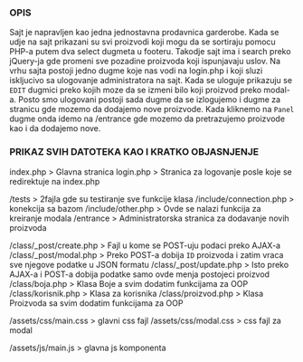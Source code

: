 ### OPIS
Sajt je napravljen kao jedna jednostavna prodavnica garderobe. Kada se udje na sajt prikazani su svi proizvodi koji mogu da se sortiraju pomocu PHP-a putem
dva select dugmeta u footeru. Takodje sajt ima i search preko jQuery-ja gde promeni sve pozadine proizvoda koji ispunjavaju uslov. Na vrhu sajta postoji
jedno dugme koje nas vodi na login.php i koji sluzi iskljucivo sa ulogovanje administratora na sajt. Kada se uloguje prikazuju se `EDIT` dugmici preko kojih
moze da se izmeni bilo koji proizvod preko modal-a. Posto smo ulogovani postoji sada dugme da se izlogujemo i dugme za stranicu gde mozemo da dodajemo nove proizvode.
Kada kliknemo na `Panel` dugme onda idemo na /entrance gde mozemo da pretrazujemo proizvode kao i da dodajemo nove.

### PRIKAZ SVIH DATOTEKA KAO I KRATKO OBJASNJENJE
index.php                   > Glavna stranica
login.php                   > Stranica za logovanje posle koje se redirektuje na index.php

/tests                      > 2fajla gde su testiranje sve funkcije klasa
/include/connection.php     > konekcija sa bazom
/include/other.php          > Ovde se nalazi funkcija za kreiranje modala
/entrance                   > Administratorska stranica za dodavanje novih proizvoda

/class/_post/create.php     > Fajl u kome se POST-uju podaci preko AJAX-a
/class/_post/modal.php      > Preko POST-a dobija `ID` proizvoda i zatim vraca sve njegove podatke u JSON formatu
/class/_post/update.php     > Isto preko AJAX-a i POST-a dobija podatke samo ovde menja postojeci proizvod
/class/boja.php             > Klasa Boje a svim dodatim funkcijama za OOP
/class/korisnik.php         > Klasa za korisnika
/class/proizvod.php         > Klasa Proizvoda sa svim dodatim funkcijama za OOP

/assets/css/main.css        > glavni css fajl
/assets/css/modal.css       > css fajl za modal

/assets/js/main.js          > glavna js komponenta